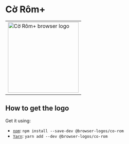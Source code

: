 Cờ Rôm+
=======

<!-- markdownlint-disable line-length no-inline-html -->
<table>
    <tr height=230>
        <td>
            <a href="https://github.com/alrra/browser-logos/tree/0083058f4ecec983ed332de2a4b8c91af0084e90/src/archive/c%E1%BB%9D-r%C3%B4m%2B">
                <img width=220 src="https://raw.githubusercontent.com/alrra/browser-logos/0083058f4ecec983ed332de2a4b8c91af0084e90/src/archive/c%E1%BB%9D-r%C3%B4m%2B/c%E1%BB%9D-r%C3%B4m%2B_512x512.png" alt="Cờ Rôm+ browser logo">
            </a>
        </td>
    </tr>
</table>
<!-- markdownlint-enable line-length no-inline-html -->

How to get the logo
-------------------

Get it using:

* [`npm`][npm]: `npm install --save-dev @browser-logos/co-rom`
* [`Yarn`][yarn]: `yarn add --dev @browser-logos/co-rom`

<!-- Link labels: -->

[npm]: https://www.npmjs.com/
[yarn]: https://yarnpkg.com/
